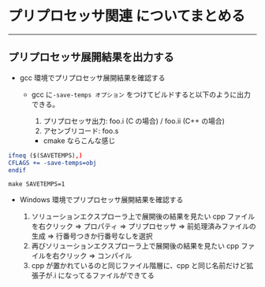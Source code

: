 # プリプロセッサ関連 についてまとめる

---

## プリプロセッサ展開結果を出力する

- gcc 環境でプリプロセッサ展開結果を確認する

  - gcc に`-save-temps オプション` をつけてビルドすると以下のように出力できる。

    1. プリプロセッサ出力: foo.i (C の場合) / foo.ii (C++ の場合)
    2. アセンブリコード: foo.s

    - cmake ならこんな感じ

```cmake
ifneq ($(SAVETEMPS),)
CFLAGS += -save-temps=obj
endif
```

```shell
make SAVETEMPS=1
```

- Windows 環境でプリプロセッサ展開結果を確認する

  1. ソリューションエクスプローラ上で展開後の結果を見たい cpp ファイルを右クリック ⇒ プロパティ ⇒ プリプロセッサ ⇒ 前処理済みファイルの生成 ⇒ 行番号つきか行番号なしを選択
  2. 再びソリューションエクスプローラ上で展開後の結果を見たい cpp ファイルを右クリック ⇒ コンパイル
  3. cpp が置かれているのと同じファイル階層に、cpp と同じ名前だけど拡張子が.i になってるファイルができてる
